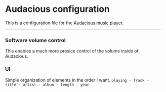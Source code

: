 # Audacious configuration

This is a configuration file for the [Audacious music player](https://audacious-media-player.org/).

---

### Software volume control
This enables a much more presice control of the volume inside of Audacious.

### UI
Simple organization of elements in the order I want.
`playing - track - title - artist - album - length - year`
